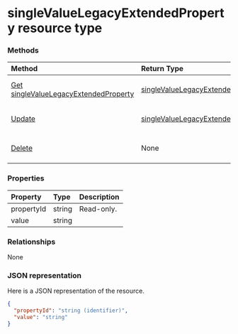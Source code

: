 # singleValueLegacyExtendedProperty resource type




### Methods

| Method		   | Return Type	|Description|
|:---------------|:--------|:----------|
|[Get singleValueLegacyExtendedProperty](../api/singlevaluelegacyextendedproperty_get.md) | [singleValueLegacyExtendedProperty](singlevaluelegacyextendedproperty.md) |Read properties and relationships of singleValueLegacyExtendedProperty object.|
|[Update](../api/singlevaluelegacyextendedproperty_update.md) | [singleValueLegacyExtendedProperty](singlevaluelegacyextendedproperty.md)	|Update singleValueLegacyExtendedProperty object. |
|[Delete](../api/singlevaluelegacyextendedproperty_delete.md) | None |Delete singleValueLegacyExtendedProperty object. |

### Properties
| Property	   | Type	|Description|
|:---------------|:--------|:----------|
|propertyId|string| Read-only.|
|value|string||

### Relationships
None


### JSON representation

Here is a JSON representation of the resource.

<!-- {
  "blockType": "resource",
  "optionalProperties": [

  ],
  "@odata.type": "microsoft.graph.singlevaluelegacyextendedproperty"
}-->

```json
{
  "propertyId": "string (identifier)",
  "value": "string"
}

```

<!-- uuid: 8fcb5dbc-d5aa-4681-8e31-b001d5168d79
2015-10-25 14:57:30 UTC -->
<!-- {
  "type": "#page.annotation",
  "description": "singleValueLegacyExtendedProperty resource",
  "keywords": "",
  "section": "documentation",
  "tocPath": ""
}-->